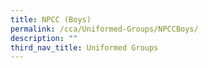 ```yaml
---
title: NPCC (Boys)
permalink: /cca/Uniformed-Groups/NPCCBoys/
description: ""
third_nav_title: Uniformed Groups
---
```

